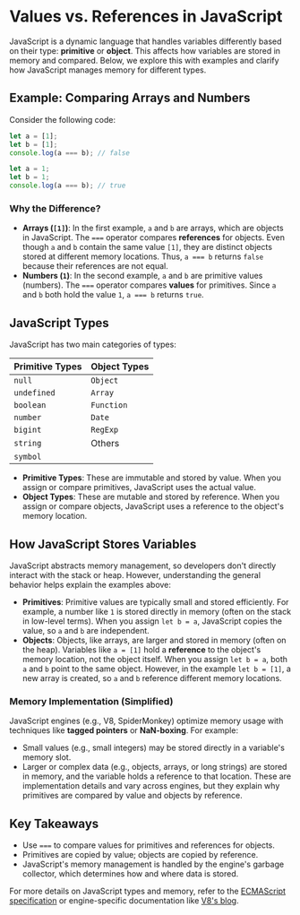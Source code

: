 # Values vs. References in JavaScript

JavaScript is a dynamic language that handles variables differently based on their type: **primitive** or **object**. This affects how variables are stored in memory and compared. Below, we explore this with examples and clarify how JavaScript manages memory for different types.

## Example: Comparing Arrays and Numbers

Consider the following code:

```javascript
let a = [1];
let b = [1];
console.log(a === b); // false
```

```javascript
let a = 1;
let b = 1;
console.log(a === b); // true
```

### Why the Difference?
- **Arrays (`[1]`)**: In the first example, `a` and `b` are arrays, which are objects in JavaScript. The `===` operator compares **references** for objects. Even though `a` and `b` contain the same value `[1]`, they are distinct objects stored at different memory locations. Thus, `a === b` returns `false` because their references are not equal.
- **Numbers (`1`)**: In the second example, `a` and `b` are primitive values (numbers). The `===` operator compares **values** for primitives. Since `a` and `b` both hold the value `1`, `a === b` returns `true`.

## JavaScript Types

JavaScript has two main categories of types:

| Primitive Types | Object Types |
|------------------|--------------|
| `null`           | `Object`     |
| `undefined`      | `Array`      |
| `boolean`        | `Function`   |
| `number`         | `Date`       |
| `bigint`         | `RegExp`     |
| `string`         | Others       |
| `symbol`         |              |

- **Primitive Types**: These are immutable and stored by value. When you assign or compare primitives, JavaScript uses the actual value.
- **Object Types**: These are mutable and stored by reference. When you assign or compare objects, JavaScript uses a reference to the object's memory location.

## How JavaScript Stores Variables

JavaScript abstracts memory management, so developers don't directly interact with the stack or heap. However, understanding the general behavior helps explain the examples above:

- **Primitives**: Primitive values are typically small and stored efficiently. For example, a number like `1` is stored directly in memory (often on the stack in low-level terms). When you assign `let b = a`, JavaScript copies the value, so `a` and `b` are independent.
- **Objects**: Objects, like arrays, are larger and stored in memory (often on the heap). Variables like `a = [1]` hold a **reference** to the object's memory location, not the object itself. When you assign `let b = a`, both `a` and `b` point to the same object. However, in the example `let b = [1]`, a new array is created, so `a` and `b` reference different memory locations.

### Memory Implementation (Simplified)
JavaScript engines (e.g., V8, SpiderMonkey) optimize memory usage with techniques like **tagged pointers** or **NaN-boxing**. For example:
- Small values (e.g., small integers) may be stored directly in a variable's memory slot.
- Larger or complex data (e.g., objects, arrays, or long strings) are stored in memory, and the variable holds a reference to that location.
These are implementation details and vary across engines, but they explain why primitives are compared by value and objects by reference.

## Key Takeaways
- Use `===` to compare values for primitives and references for objects.
- Primitives are copied by value; objects are copied by reference.
- JavaScript's memory management is handled by the engine's garbage collector, which determines how and where data is stored.

For more details on JavaScript types and memory, refer to the [ECMAScript specification](https://tc39.es/ecma262/) or engine-specific documentation like [V8's blog](https://v8.dev/).
